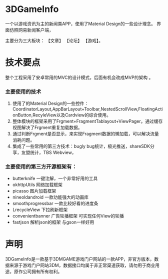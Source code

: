 # 3DGameInfo
一个以游戏资讯为主的新闻类APP，使用了Material Design的一些设计理念。 界面仿照网易新闻客户端，

主要分为三大板块： 【文章】  【论坛】 【游戏】。
# 技术要点
整个工程采用了安卓常用的MVC的设计模式，后面有机会改成MVP的架构 。
### 主要使用的技术
1. 使用了的Material Design的一些控件：CoordinatorLayout,AppBarLayout+Toolbar,NestedScrollView,FloatingActionButton,RecyleView以及Cardview的综合使用。
2. 整体模块的框架采用了Frgment+FragmentTablayout+ViewPager。通过缓存视图解决了Frgment重复加载数据。
3. 通过判断Frgment是否显示，来实现Fragment数据的懒加载，可以解决流量消耗问题。
4. 集成了一些常用的第三方技术：bugly bug统计，极光推送，shareSDK分享，友盟统计，TBS Webview，

### 主要使用的第三方开源框架有： 
- butterknife 一键注解，一个非常好用的工具
- okhttpUtils 网络加载框架
- picasso 图片加载框架 
- nineoldandroid  一款功能强大的动画库
- smoothprogressbar 一款比较好看的进度条
- LrecycleView 下拉刷新框架
- convenientbanner 广告轮播框架  可实现任何View的轮播
- fastjson 解析json的框架  与gson一样好用


# 声明
3DGameInfo是一款基于3DMGAME游戏门户网站的一款APP，非官方版本，数据来源于游戏门户网站3DM，数据接口均属于非正常渠道获取，请勿用于商业用途，原作公司拥有所有权利。
